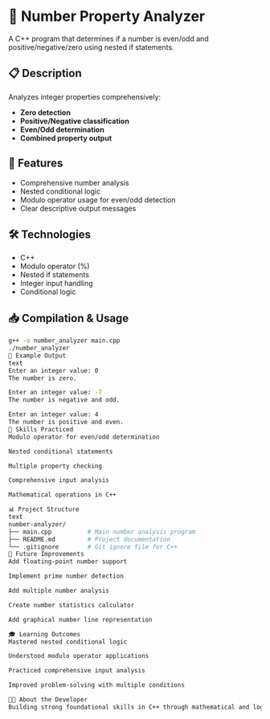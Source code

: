 # 🔢 Number Property Analyzer

A C++ program that determines if a number is even/odd and positive/negative/zero using nested if statements.

## 📋 Description
Analyzes integer properties comprehensively:
- **Zero detection**
- **Positive/Negative classification**
- **Even/Odd determination**
- **Combined property output**

## 🚀 Features
- Comprehensive number analysis
- Nested conditional logic
- Modulo operator usage for even/odd detection
- Clear descriptive output messages

## 🛠️ Technologies
- C++
- Modulo operator (%)
- Nested if statements
- Integer input handling
- Conditional logic

## 📥 Compilation & Usage
```bash
g++ -o number_analyzer main.cpp
./number_analyzer
🎯 Example Output
text
Enter an integer value: 0
The number is zero.

Enter an integer value: -7
The number is negative and odd.

Enter an integer value: 4
The number is positive and even.
🧠 Skills Practiced
Modulo operator for even/odd determination

Nested conditional statements

Multiple property checking

Comprehensive input analysis

Mathematical operations in C++

📊 Project Structure
text
number-analyzer/
├── main.cpp          # Main number analysis program
├── README.md         # Project documentation
└── .gitignore        # Git ignore file for C++
🔧 Future Improvements
Add floating-point number support

Implement prime number detection

Add multiple number analysis

Create number statistics calculator

Add graphical number line representation

🎓 Learning Outcomes
Mastered nested conditional logic

Understood modulo operator applications

Practiced comprehensive input analysis

Improved problem-solving with multiple conditions

👨‍💻 About the Developer
Building strong foundational skills in C++ through mathematical and logical problem-solving projects.
